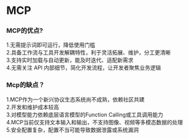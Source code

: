 # MCP

### MCP的优点?

1.无需提示词即可运行，降低使用门槛  
2.具备工作流与工具开发解耦特性，利于灵活拓展、维护，分工更清晰  
3.支持实时加载与自动更新，能及时迭代、适配新需求  
4.无需关注 API 内部细节，简化开发流程，让开发者聚焦业务逻辑  

### Mcp的缺点？

1.MCP作为一个新兴协议生态系统尚不成熟，依赖社区共建  
2.开发和维护成本较高  
3.对模型能力依赖底层语言模型的Function Calling或工具调用能力  
4.MCP当前仅支持文本输入和输出，不支持图像、视频等多模态数据的处理  
5.安全配置复杂，配置不当可能导致数据泄露或系统漏洞
